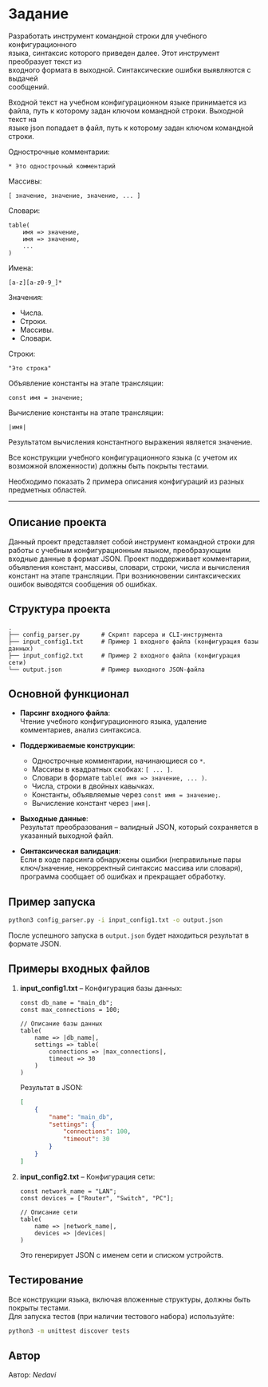 # Задание

Разработать инструмент командной строки для учебного конфигурационного  
языка, синтаксис которого приведен далее. Этот инструмент преобразует текст из  
входного формата в выходной. Синтаксические ошибки выявляются с выдачей  
сообщений.

Входной текст на учебном конфигурационном языке принимается из  
файла, путь к которому задан ключом командной строки. Выходной текст на  
языке json попадает в файл, путь к которому задан ключом командной строки.

Однострочные комментарии:
```
* Это однострочный комментарий
```

Массивы:
```
[ значение, значение, значение, ... ]
```

Словари:
```
table(
    имя => значение,
    имя => значение,
    ...
)
```

Имена:
```
[a-z][a-z0-9_]*
```

Значения:
- Числа.
- Строки.
- Массивы.
- Словари.

Строки:
```
"Это строка"
```

Объявление константы на этапе трансляции:
```
const имя = значение;
```

Вычисление константы на этапе трансляции:
```
|имя|
```
Результатом вычисления константного выражения является значение.

Все конструкции учебного конфигурационного языка (с учетом их  
возможной вложенности) должны быть покрыты тестами.

Необходимо показать 2 примера описания конфигураций из разных предметных областей.

---

## Описание проекта

Данный проект представляет собой инструмент командной строки для работы с учебным конфигурационным языком, преобразующим входные данные в формат JSON. Проект поддерживает комментарии, объявления констант, массивы, словари, строки, числа и вычисления констант на этапе трансляции. При возникновении синтаксических ошибок выводятся сообщения об ошибках.

## Структура проекта

```
.
├── config_parser.py      # Скрипт парсера и CLI-инструмента
├── input_config1.txt     # Пример 1 входного файла (конфигурация базы данных)
├── input_config2.txt     # Пример 2 входного файла (конфигурация сети)
└── output.json           # Пример выходного JSON-файла
```

## Основной функционал

- **Парсинг входного файла**:  
  Чтение учебного конфигурационного языка, удаление комментариев, анализ синтаксиса.
  
- **Поддерживаемые конструкции**:  
  - Однострочные комментарии, начинающиеся со `*`.
  - Массивы в квадратных скобках: `[ ... ]`.
  - Словари в формате `table( имя => значение, ... )`.
  - Числа, строки в двойных кавычках.
  - Константы, объявляемые через `const имя = значение;`.
  - Вычисление констант через `|имя|`.
  
- **Выходные данные**:  
  Результат преобразования – валидный JSON, который сохраняется в указанный выходной файл.

- **Синтаксическая валидация**:  
  Если в ходе парсинга обнаружены ошибки (неправильные пары ключ/значение, некорректный синтаксис массива или словаря), программа сообщает об ошибках и прекращает обработку.

## Пример запуска

```bash
python3 config_parser.py -i input_config1.txt -o output.json
```

После успешного запуска в `output.json` будет находиться результат в формате JSON.

## Примеры входных файлов

1. **input_config1.txt** – Конфигурация базы данных:
   ```  
   const db_name = "main_db";
   const max_connections = 100;
   
   // Описание базы данных
   table(
       name => |db_name|,
       settings => table(
           connections => |max_connections|,
           timeout => 30
       )
   )
   ```
   Результат в JSON:
   ```json
   [
       {
           "name": "main_db",
           "settings": {
               "connections": 100,
               "timeout": 30
           }
       }
   ]
   ```

2. **input_config2.txt** – Конфигурация сети:
   ```
   const network_name = "LAN";
   const devices = ["Router", "Switch", "PC"];
   
   // Описание сети
   table(
       name => |network_name|,
       devices => |devices|
   )
   ```
   Это генерирует JSON с именем сети и списком устройств.

## Тестирование

Все конструкции языка, включая вложенные структуры, должны быть покрыты тестами.  
Для запуска тестов (при наличии тестового набора) используйте:

```bash
python3 -m unittest discover tests
```

## Автор

Автор: *Nedavi*
